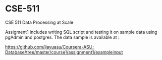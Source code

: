 # CSE-511
CSE 511 Data Processing at Scale

Assigment1 includes writing SQL script and testing it on sample data using pgAdmin and postgres. The data sample is available at : 

https://github.com/jiayuasu/Coursera-ASU-Database/tree/master/course1/assignment1/exampleinput
